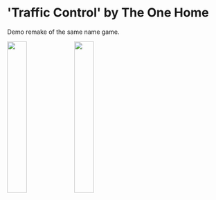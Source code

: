 # 'Traffic Control' by The One Home

Demo remake of the same name game.

<img src="https://user-images.githubusercontent.com/60421765/209007511-7aeb66af-32c2-42f0-ba9c-897458b34daf.jpg" width=30% height=30%> <img src="https://user-images.githubusercontent.com/60421765/209007517-fdd5b70a-1449-4b5c-aaab-e34e142374d8.jpg" width=30% height=30%>

